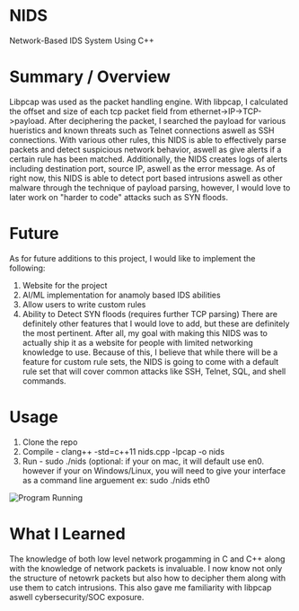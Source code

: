 # NIDS
Network-Based IDS System Using C++

# Summary / Overview
Libpcap was used as the packet handling engine. With libpcap, I calculated the offset and size of each tcp packet field from ethernet->IP->TCP->payload. After deciphering the packet, I searched the payload for various hueristics and known threats such as Telnet connections aswell as SSH connections. With various other rules, this NIDS is able to effectively parse packets and detect suspicious network behavior, aswell as give alerts if a certain rule has been matched. Additionally, the NIDS creates logs of alerts including destination port, source IP, aswell as the error message. As of right now, this NIDS is able to detect port based intrusions aswell as other malware through the technique of payload parsing, however, I would love to later work on "harder to code" attacks such as SYN floods.

# Future
As for future additions to this project, I would like to implement the following:
  1. Website for the project
  2. AI/ML implementation for anamoly based IDS abilities
  3. Allow users to write custom rules
  4. Ability to Detect SYN floods (requires further TCP parsing)
There are definitely other features that I would love to add, but these are definitely the most pertinent. After all, my goal with making this NIDS was to actually ship it as a website for people with limited networking knowledge to use. Because of this, I believe that while there will be a feature for custom rule sets, the NIDS is going to come with a default rule set that will cover common attacks like SSH, Telnet, SQL, and shell commands.

# Usage
1. Clone the repo
2. Compile - clang++ -std=c++11 nids.cpp -lpcap -o nids
3. Run - sudo ./nids (optional: if your on mac, it will default use en0. however if your on Windows/Linux, you will need to give your interface as a command line arguement ex: sudo ./nids eth0

![Program Running](assets/Screenshot%2025-09-04%at%5.18.46%PM.png)

# What I Learned
The knowledge of both low level network progamming in C and C++ along with the knowledge of network packets is invaluable. I now know not only the structure of netowrk packets but also how to decipher them along with use them to catch intrusions. This also gave me familiarity with libpcap aswell cybersecurity/SOC exposure.
